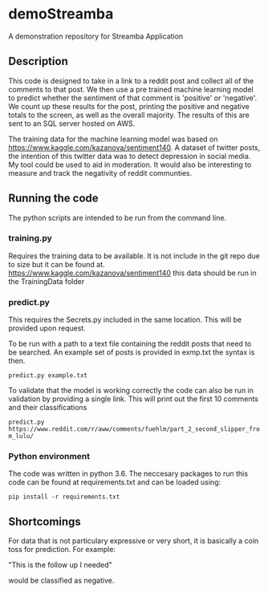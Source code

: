 # demoStreamba
A demonstration repository for Streamba Application

## Description
This code is designed to take in a link to a reddit post and collect all of the comments to that post. We then use a pre trained machine learning model to predict whether the sentiment of that comment is 'positive' or 'negative'. We count up these results for the post, printing the positive and negative totals to the screen, as well as the overall majority. The results of this are sent to an SQL server hosted on AWS.

The training data for the machine learning model was based on https://www.kaggle.com/kazanova/sentiment140. A dataset of twitter posts, the intention of this twitter data was to detect depression in social media. My tool could be used to aid in moderation. It would also be interesting to measure and track the negativity of reddit communties.

## Running the code
The python scripts are intended to be run from the command line. 

### training.py
Requires the training data to be available. It is not include in the git repo due to size but it can be found at. https://www.kaggle.com/kazanova/sentiment140
this data should be run in the TrainingData folder

### predict.py
This requires the Secrets.py included in the same location. This will be provided upon request.
 
To be run with a path to a text file containing the reddit posts that need to be searched. An example set of posts is provided in exmp.txt the syntax is then.

`predict.py example.txt`

To validate that the model is working correctly the code can also be run in validation by providing a single link. This will print out the first 10 comments and their classifications

`predict.py  https://www.reddit.com/r/aww/comments/fuehlm/part_2_second_slipper_from_lulu/`

### Python environment
The code was written in python 3.6. The neccesary packages to run this code can be found at requirements.txt and can be loaded using:

`pip install -r requirements.txt`
 
## Shortcomings
For data that is not particulary expressive or very short, it is basically a coin toss for prediction. For example:

"This is the follow up I needed"

would be classified as negative.
